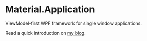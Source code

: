 # Material.Application
ViewModel-first WPF framework for single window applications.

Read a quick introduction on [my blog](http://edongashi.blog/2017/08/11/building-material-design-wpf-applications-an-introduction-to-viewmodel-first-routing/).
